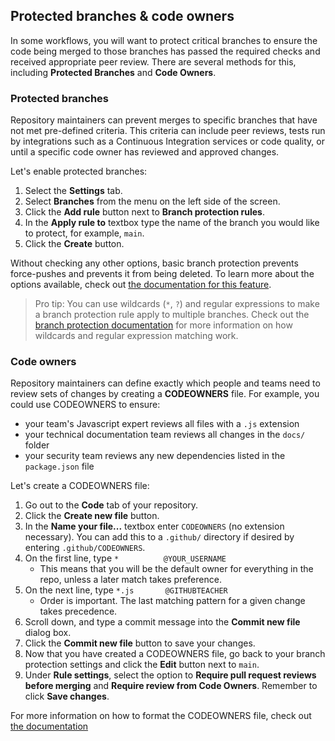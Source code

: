 ## Protected branches & code owners

In some workflows, you will want to protect critical branches to ensure the code being merged to those branches has passed the required checks and received appropriate peer review. There are several methods for this, including **Protected Branches** and **Code Owners**.

### Protected branches

Repository maintainers can prevent merges to specific branches that have not met pre-defined criteria. This criteria can include peer reviews, tests run by integrations such as a Continuous Integration services or code quality, or until a specific code owner has reviewed and approved changes.

Let's enable protected branches:

1. Select the **Settings** tab.
1. Select **Branches** from the menu on the left side of the screen.
1. Click the **Add rule** button next to **Branch protection rules**.
1. In the **Apply rule to** textbox type the name of the branch you would like to protect, for example, `main`.
1. Click the **Create** button.

Without checking any other options, basic branch protection prevents force-pushes and prevents it from being deleted. To learn more about the options available, check out [the documentation for this feature](https://help.github.com/articles/defining-the-mergeability-of-pull-requests/).

> Pro tip: You can use wildcards (`*`, `?`) and regular expressions to make a branch protection rule apply to multiple branches.  Check out the [branch protection documentation](https://help.github.com/en/articles/configuring-protected-branches) for more information on how wildcards and regular expression matching work.

### Code owners

Repository maintainers can define exactly which people and teams need to review sets of changes by creating a **CODEOWNERS** file. For example, you could use CODEOWNERS to ensure:

- your team's Javascript expert reviews all files with a `.js` extension
- your technical documentation team reviews all changes in the `docs/` folder
- your security team reviews any new dependencies listed in the `package.json` file

Let's create a CODEOWNERS file:

1. Go out to the **Code** tab of your repository.
1. Click the **Create new file** button.
1. In the **Name your file...** textbox enter `CODEOWNERS` (no extension necessary). You can add this to a `.github/` directory if desired by entering `.github/CODEOWNERS`.
1. On the first line, type `*          @YOUR_USERNAME`
   - This means that you will be the default owner for everything in the repo, unless a later match takes preference.
1. On the next line, type `*.js       @GITHUBTEACHER`
   - Order is important. The last matching pattern for a given change takes precedence.
1. Scroll down, and type a commit message into the **Commit new file** dialog box.
1. Click the **Commit new file** button to save your changes.
1. Now that you have created a CODEOWNERS file, go back to your branch protection settings and click the **Edit** button next to `main`.
1. Under **Rule settings**, select the option to **Require pull request reviews before merging** and **Require review from Code Owners**. Remember to click **Save changes**.

For more information on how to format the CODEOWNERS file, check out [the documentation](https://help.github.com/articles/about-codeowners/)
